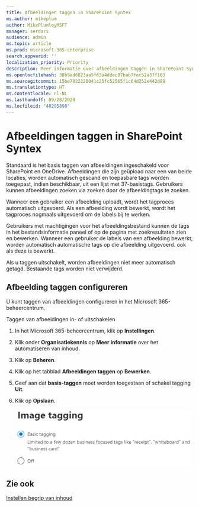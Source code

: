 ```yaml
---
title: Afbeeldingen taggen in SharePoint Syntex
ms.author: mikeplum
author: MikePlumleyMSFT
manager: serdars
audience: admin
ms.topic: article
ms.prod: microsoft-365-enterprise
search.appverid: ''
localization_priority: Priority
description: Meer informatie over afbeeldingen taggen in SharePoint Syntex
ms.openlocfilehash: 38b9ad6823aa5f63a4ddec87bab7fec52a37f163
ms.sourcegitcommit: 15be7822220041c25fc52565f1c64d252e442d89
ms.translationtype: HT
ms.contentlocale: nl-NL
ms.lasthandoff: 09/28/2020
ms.locfileid: "48295898"
---
```

# <a name="image-tagging-in-sharepoint-syntex"></a>Afbeeldingen taggen in SharePoint Syntex

Standaard is het basis taggen van afbeeldingen ingeschakeld voor SharePoint en OneDrive. Afbeeldingen die zijn geüpload naar een van beide locaties, worden automatisch gescand en toepasbare tags worden toegepast, indien beschikbaar, uit een lijst met 37-basistags. Gebruikers kunnen afbeeldingen zoeken via zoeken door de afbeeldingtags te zoeken.

Wanneer een gebruiker een afbeelding uploadt, wordt het tagproces automatisch uitgevoerd. Als een afbeelding wordt bewerkt, wordt het tagproces nogmaals uitgevoerd om de labels bij te werken.

Gebruikers met machtigingen voor het afbeeldingsbestand kunnen de tags in het bestandsinformatie paneel of op de pagina met zoekresultaten zien en bewerken. Wanneer een gebruiker de labels van een afbeelding bewerkt, worden automatisch automatische tags op die afbeelding uitgevoerd. ook als deze is bewerkt.

Als u taggen uitschakelt, worden afbeeldingen niet meer automatisch getagd. Bestaande tags worden niet verwijderd.

## <a name="configure-image-tagging"></a>Afbeelding taggen configureren

U kunt taggen van afbeeldingen configureren in het Microsoft 365-beheercentrum.  

Taggen van afbeeldingen in- of uitschakelen

1. In het Microsoft 365-beheercentrum, klik op **Instellingen**.

2. Klik onder **Organisatiekennis** op **Meer informatie** over het automatiseren van inhoud.

3. Klik op **Beheren**.

4. Klik op het tabblad **Afbeeldingen taggen** op **Bewerken**.

5. Geef aan dat **basis-taggen** moet worden toegestaan of schakel tagging **Uit**.

6. Klik op **Opslaan**.

    ![Schermafbeelding van besturingselement voor afbeeldingen taggen](../media/content-understanding/sharepoint-syntex-image-tagging-control.png)

## <a name="see-also"></a>Zie ook

[Instellen begrip van inhoud](set-up-content-understanding.md)